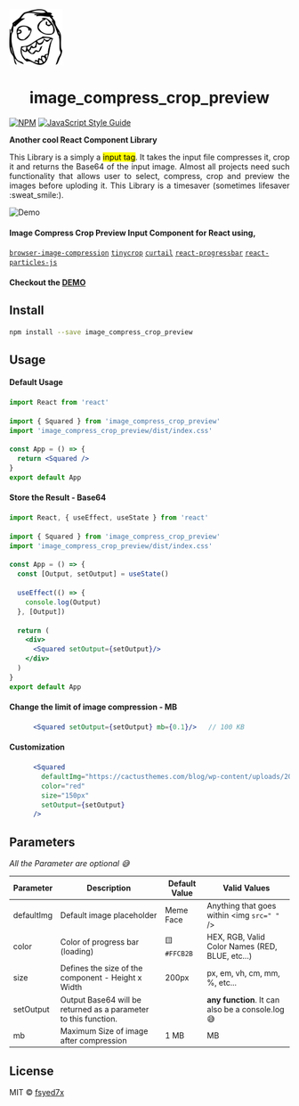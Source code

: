 <img src="default.svg" align="" height='100' width='' />

<h1 align='center'>image_compress_crop_preview</h1>

[![NPM](https://img.shields.io/npm/v/image_compress_crop_preview.svg)](https://www.npmjs.com/package/image_compress_crop_preview) [![JavaScript Style Guide](https://img.shields.io/badge/code_style-standard-brightgreen.svg)](https://standardjs.com)

__Another cool React Component Library__ 

<p style='text-align:justify'>This Library is a simply a <mark>input tag</mark>. It takes the input file compresses it, crop it and returns the Base64 of the input image. Almost all projects need such functionality that allows user to select, compress, crop and preview the images before uploding it. This Library is a timesaver (sometimes lifesaver :sweat_smile:).</p>

![Demo](demo.gif)

#### Image Compress Crop Preview Input Component for React using, 
[`browser-image-compression`](https://www.npmjs.com/package/browser-image-compression) [`tinycrop`](https://www.npmjs.com/package/browser-image-compression) [`curtail`](https://www.npmjs.com/package/browser-image-compression) [`react-progressbar`](https://www.npmjs.com/package/browser-image-compression) [`react-particles-js`](https://www.npmjs.com/package/browser-image-compression)

#### Checkout the [DEMO](https://1dthizajchmucopxjhxata-on.drv.tw/build/)

## Install

```bash
npm install --save image_compress_crop_preview
```

## Usage

#### Default Usage
```jsx
import React from 'react'

import { Squared } from 'image_compress_crop_preview'
import 'image_compress_crop_preview/dist/index.css'

const App = () => {
  return <Squared />
}
export default App

```

#### Store the Result - Base64 
```jsx
import React, { useEffect, useState } from 'react'

import { Squared } from 'image_compress_crop_preview'
import 'image_compress_crop_preview/dist/index.css'

const App = () => {
  const [Output, setOutput] = useState()
  
  useEffect(() => {
    console.log(Output)
  }, [Output])

  return (
    <div>
      <Squared setOutput={setOutput}/>
    </div>
  )
}
export default App

```

#### Change the limit of image compression - MB
```jsx
      <Squared setOutput={setOutput} mb={0.1}/>   // 100 KB

```

#### Customization
```jsx
      <Squared 
        defaultImg="https://cactusthemes.com/blog/wp-content/uploads/2018/01/tt_avatar_small.jpg" 
        color="red" 
        size="150px" 
        setOutput={setOutput}
      />

```

## Parameters 
*All the Parameter are optional :sweat_smile:*

Parameter | Description | Default Value | Valid Values
------------ | ------------- | ------------- | -------------
defaultImg | Default image placeholder | Meme Face | Anything that goes within <img `src=" "` />
color | Color of progress bar (loading) | :yellow_square:`#FFCB2B` | HEX, RGB, Valid Color Names (RED, BLUE, etc...)
size | Defines the size of the component - Height x Width | 200px | px, em, vh, cm, mm, %, etc...
setOutput | Output Base64 will be returned as a parameter to this function. |  | __any function__. It can also be a console.log :sweat_smile:
  mb | Maximum Size of image after compression | 1 MB | MB

## License

MIT © [fsyed7x](https://github.com/fsyed7x)
